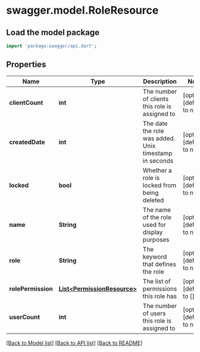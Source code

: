 # swagger.model.RoleResource

## Load the model package
```dart
import 'package:swagger/api.dart';
```

## Properties
Name | Type | Description | Notes
------------ | ------------- | ------------- | -------------
**clientCount** | **int** | The number of clients this role is assigned to | [optional] [default to null]
**createdDate** | **int** | The date the role was added. Unix timestamp in seconds | [optional] [default to null]
**locked** | **bool** | Whether a role is locked from being deleted | [optional] [default to null]
**name** | **String** | The name of the role used for display purposes | [optional] [default to null]
**role** | **String** | The keyword that defines the role | [optional] [default to null]
**rolePermission** | [**List&lt;PermissionResource&gt;**](PermissionResource.md) | The list of permissions this role has | [optional] [default to []]
**userCount** | **int** | The number of users this role is assigned to | [optional] [default to null]

[[Back to Model list]](../README.md#documentation-for-models) [[Back to API list]](../README.md#documentation-for-api-endpoints) [[Back to README]](../README.md)


